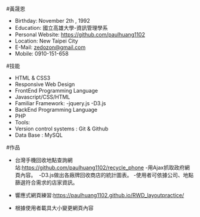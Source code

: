 #黃晟恩 

 - Birthday: November 2th , 1992
 - Education: 國立高雄大學-資訊管理學系
 - Personal Website: https://github.com/paulhuang1102
 - Location: New Taipei City
 - E-Mail: zedozon@gmail.com
 - Mobile: 0910-151-658

#技能

 -  HTML & CSS3
  - Responsive Web Design
 - FrontEnd Programming Language
  - Javascript/CSS/HTML
 - Familiar Framework:
  -jquery.js
  -D3.js
 - BackEnd Programming Language
  - PHP
 - Tools:
  - Version control systems : Git & Github
  - Data Base : MySQL 

#作品

- 台灣手機回收地點查詢網站:https://github.com/paulhuang1102/recycle_phone
  -用Ajax抓取政府網頁內容。
  -D3.js做出各廠牌回收商店的統計圖表。
  -使用者可依據公司、地點篩選符合需求的店家資訊。
  
 - 響應式網頁練習:https://paulhuang1102.github.io/RWD_layoutpractice/
  - 根據使用者載具大小變更網頁內容
